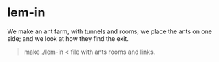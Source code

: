 # lem-in
We make an ant farm, with tunnels and rooms; we place the ants on one side; and we look at how they find the exit.

> make
> ./lem-in < file with ants rooms and links.

